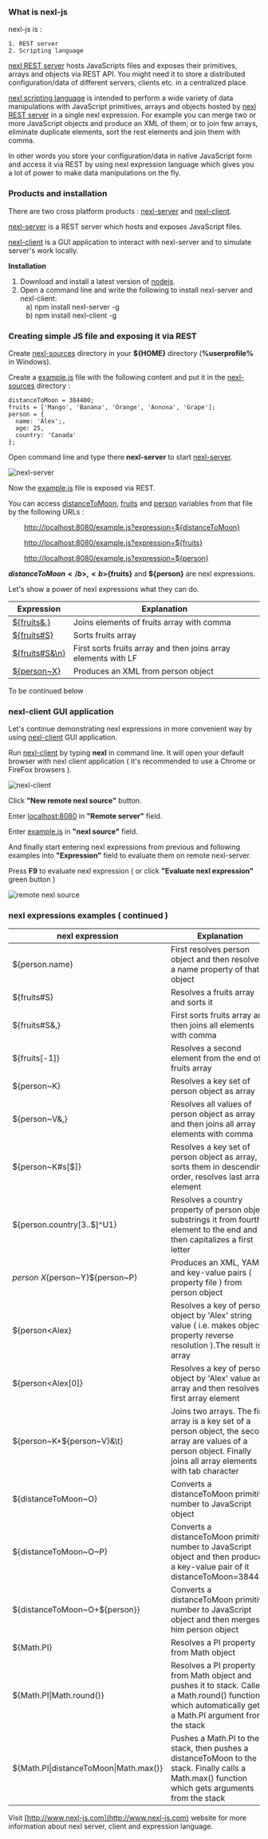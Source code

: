 ### What is nexl-js

nexl-js is :

    1. REST server
    2. Scripting language

<u>nexl REST server</u> hosts JavaScripts files and exposes their primitives, arrays and objects via REST API. You might need it to store a distributed configuration/data of different servers, clients etc. in a centralized place.

<u>nexl scripting language</u> is intended to perform a wide variety of data manipulations with JavaScript primitives, arrays and objects hosted by <u>nexl REST server</u> in a single nexl expression. For example you can merge two or more JavaScript objects and produce an XML of them; or to join few arrays, eliminate duplicate elements, sort the rest elements and join them with comma.

In other words you store your configuration/data in native JavaScript form and access it via REST by using nexl expression language which gives you a lot of power to make data manipulations on the fly.

### Products and installation

There are two cross platform products : <u>nexl-server</u> and <u>nexl-client</u>.

<u>nexl-server</u> is a REST server which hosts and exposes JavaScript files.

<u>nexl-client</u> is a GUI application to interact with nexl-server and to simulate server&#39;s work locally.

<b>Installation</b>

1. Download and install a latest version of [nodejs](https://nodejs.org/en/download/).
2. Open a command line and write the following to install nexl-server and nexl-client:<br/>
&nbsp;&nbsp;&nbsp;a) npm install nexl-server -g<br/>
&nbsp;&nbsp;&nbsp;b) npm install nexl-client -g


### Creating simple JS file and exposing it via REST

Create <u>nexl-sources</u> directory in your <b>${HOME}</b> directory (<b>%userprofile%</b> in Windows).

Create a <u>example.js</u> file with the following content and put it in the <u>nexl-sources</u> directory :

    distanceToMoon = 384400;
    fruits = ['Mango', 'Banana', 'Orange', 'Annona', 'Grape'];
    person = {
      name: 'Alex';,
      age: 25,
      country: 'Canada'
    };

Open command line and type there <b>nexl-server</b> to start <u>nexl-server</u>.

![](http://www.nexl-js.com/images/image01.png "nexl-server") 

Now the <u>example.js</u> file is exposed via REST.

You can access <u>distanceToMoon</u>, <u>fruits</u> and <u>person</u> variables from that file by the following URLs :

&nbsp;&nbsp;&nbsp;&nbsp;&nbsp;&nbsp;&nbsp;&nbsp;[http://localhost:8080/example.js?expression=${distanceToMoon}](http://localhost:8080/example.js?expression=%24%7BdistanceToMoon%7D)

&nbsp;&nbsp;&nbsp;&nbsp;&nbsp;&nbsp;&nbsp;&nbsp;[http://localhost:8080/example.js?expression=${fruits}](http://localhost:8080/example.js?expression=%24%7Bfruits%7D)

&nbsp;&nbsp;&nbsp;&nbsp;&nbsp;&nbsp;&nbsp;&nbsp;[http://localhost:8080/example.js?expression=${person}](http://localhost:8080/example.js?expression=%24%7Bperson%7D)

<b>${distanceToMoon}</b>, <b>${fruits}</b> and <b>${person}</b> are nexl expressions.

Let&#39;s show a power of nexl expressions what they can do.

| Expression | Explanation |
| --- | --- |
| [${fruits&amp;,}](http://localhost:8080/example.js?expression=%24%7Bfruits%26,%7D) | Joins elements of fruits array with comma |
| [${fruits#S}](http://localhost:8080/example.js?expression=%24%7Bfruits%23S%7D) | Sorts fruits array |
| [${fruits#S&amp;\n}](http://localhost:8080/example.js?expression=%24%7Bfruits%23S%26\n%7D) | First sorts fruits array and then joins array elements with LF |
| [${person~X}](http://localhost:8080/example.js?expression=%24%7Bperson~X%7D) | Produces an XML from person object |

To be continued below

### nexl-client GUI application

Let&#39;s continue demonstrating nexl expressions in more convenient way by using <u>nexl-client</u> GUI application.

Run <u>nexl-client</u> by typing <b>nexl</b> in command line. It will open your default browser with nexl client application ( it&#39;s recommended to use a Chrome or FireFox browsers ).

![](http://www.nexl-js.com/images/image02.png "nexl-client")
 
Click <b>"New remote nexl source"</b> button.

Enter <u>localhost:8080</u> in <b>"Remote server"</b> field.

Enter <u>example.js</u> in <b>"nexl source"</b> field.

And finally start entering nexl expressions from previous and following examples into <b>"Expression"</b> field to evaluate them on remote nexl-server.

Press <b>F9</b> to evaluate nexl expression ( or click <b>"Evaluate nexl expression"</b> green button )

![](http://www.nexl-js.com/images/image00.png "remote nexl source")

### nexl expressions examples ( continued )

| nexl expression | Explanation |
| --- | --- |
| ${person.name} | First resolves person object and then resolves a name property of that object |
| ${fruits#S} | Resolves a fruits array and sorts it |
| ${fruits#S&amp;,} | First sorts fruits array and then joins all elements with comma |
| ${fruits[-1]} | Resolves a second element from the end of fruits array |
| ${person~K} | Resolves a key set of person object as array |
| ${person~V&amp;,} | Resolves all values of person object as array and then joins all array elements with comma |
| ${person~K#s[$]} | Resolves a key set of person object as array, sorts them in descending order, resolves last array element |
| ${person.country[3..$]^U1} | Resolves a country property of person object, substrings it from fourth element to the end and then capitalizes a first letter |
| ${person~X}${person~Y}${person~P} | Produces an XML, YAML and key-value pairs ( property file ) from person object |
| ${person&lt;Alex} | Resolves a key of person object by &#39;Alex&#39; string value ( i.e. makes object property reverse resolution ).The result is array |
| ${person&lt;Alex[0]} | Resolves a key of person object by &#39;Alex&#39; value as array and then resolves a first array element |
| ${person~K+${person~V}&amp;\t} | Joins two arrays. The first array is a key set of a person object, the second array are values of a person object. Finally joins all array elements with tab character |
| ${distanceToMoon~O} | Converts a distanceToMoon primitive number to JavaScript object |
| ${distanceToMoon~O~P} | Converts a distanceToMoon primitive number to JavaScript object and then produces a key-value pair of it distanceToMoon=384400 |
| ${distanceToMoon~O+${person}} | Converts a distanceToMoon primitive number to JavaScript object and then merges to him person object |
| ${Math.PI} | Resolves a PI property from Math object |
| ${Math.PI&#124;Math.round()} | Resolves a PI property from Math object and pushes it to stack. Calles a Math.round() function which automatically gets a Math.PI argument from the stack |
| ${Math.PI&#124;distanceToMoon&#124;Math.max()} | Pushes a Math.PI to the stack, then pushes a distanceToMoon to the stack. Finally calls a Math.max() function which gets arguments from the stack |



Visit [http://www.nexl-js.com](http://www.nexl-js.com) website for more information about nexl server, client and expression language.